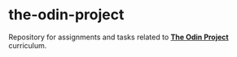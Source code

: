 # the-odin-project

<p> Repository for assignments and tasks related to <strong><a href="https://www.theodinproject.com/paths">The Odin Project</a></strong> curriculum.</p>
